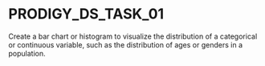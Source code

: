 # PRODIGY_DS_TASK_01

Create a bar chart or histogram to visualize the distribution of a categorical or continuous variable, such as the distribution of ages or genders in a population.
